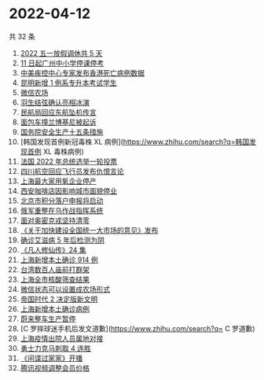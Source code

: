 # 2022-04-12

共 32 条

<!-- BEGIN ZHIHUSEARCH -->
<!-- 最后更新时间 Tue Apr 12 2022 16:10:13 GMT+0800 (China Standard Time) -->
1. [2022 五一放假调休共 5 天](https://www.zhihu.com/search?q=五一)
1. [11 日起广州中小学停课停考](https://www.zhihu.com/search?q=广州疫情)
1. [中美疾控中心专家发布香港死亡病例数据](https://www.zhihu.com/search?q=香港新冠死亡病例数据)
1. [昆明新增 1 例系专升本考试学生](https://www.zhihu.com/search?q=昆明新增)
1. [微信农场](https://www.zhihu.com/search?q=微信农场)
1. [羽生结弦确认亮相冰演](https://www.zhihu.com/search?q=羽生结弦确认亮相冰演)
1. [民航局回应东航坠机传言](https://www.zhihu.com/search?q=民航局回应传言)
1. [面包车撞兰博基尼被起诉](https://www.zhihu.com/search?q=面包车撞上兰博基尼被起诉)
1. [国务院安全生产十五条措施](https://www.zhihu.com/search?q=国务院安委会)
1. [韩国发现首例新冠毒株 XL 病例](https://www.zhihu.com/search?q=韩国发现首例 XL 毒株病例)
1. [法国 2022 年总统选举一轮投票](https://www.zhihu.com/search?q=法国总统选举)
1. [四川航空回应飞行员发布仇恨言论](https://www.zhihu.com/search?q=四川航空回应)
1. [上海最大家用氧企业停产](https://www.zhihu.com/search?q=家用氧气瓶)
1. [西安咖啡店因影响城市面貌停业](https://www.zhihu.com/search?q=西安咖啡店)
1. [北京市积分落户申报将启动](https://www.zhihu.com/search?q=北京市积分落户申报)
1. [俄军重整在乌作战指挥系统](https://www.zhihu.com/search?q=俄乌局势)
1. [面对奥密克戎坚持清零](https://www.zhihu.com/search?q=奥密克戎)
1. [《关于加快建设全国统一大市场的意见》发布](https://www.zhihu.com/search?q=中共中央)
1. [确诊艾滋病 5 年后检测为阴](https://www.zhihu.com/search?q=艾滋病转阴)
1. [《凡人修仙传》24 集](https://www.zhihu.com/search?q=凡人修仙传之魔道争锋二十四集)
1. [上海新增本土确诊 914 例](https://www.zhihu.com/search?q=上海新增)
1. [台湾数百人庙前打群架](https://www.zhihu.com/search?q=台湾庙前打群架)
1. [上海全市核酸筛查结果](https://www.zhihu.com/search?q=上海全市核酸筛查结果)
1. [微信状态可以设置成农场形式](https://www.zhihu.com/search?q=微信状态可以设置成农场形式)
1. [帝国时代 2 决定版新文明](https://www.zhihu.com/search?q=帝国时代2新文明)
1. [上海新增本土确诊病例](https://www.zhihu.com/search?q=上海新增确诊)
1. [蔚来整车生产暂停](https://www.zhihu.com/search?q=蔚来停产)
1. [C 罗摔球迷手机后发文道歉](https://www.zhihu.com/search?q= C 罗道歉)
1. [上海疫情出院人员属地对接](https://www.zhihu.com/search?q=上海出院人员)
1. [勇士力克马刺取 4 连胜](https://www.zhihu.com/search?q=勇士)
1. [《间谍过家家》开播](https://www.zhihu.com/search?q=间谍过家家)
1. [腾讯视频调整会员价格](https://www.zhihu.com/search?q=腾讯视频会员价格)
<!-- END ZHIHUSEARCH -->
